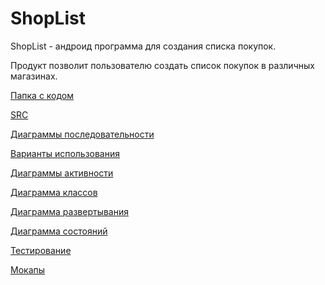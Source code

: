 # ShopList
ShopList - андроид программа для создания списка покупок.

Продукт позволит пользователю создать список покупок в различных магазинах.

[Папка с кодом](https://github.com/vladsenko1/Tritpo2/tree/master/src/main/java/com/amazonaws/mobile/samples/mynotes)

[SRC](https://github.com/vladsenko1/Tritpo2/blob/master/src.md)

[Диаграммы последовательности](https://github.com/vladsenko1/Tritpo2/tree/master/Document/Sequence)

[Варианты использования](https://github.com/vladsenko1/Tritpo2/tree/master/Document/UseCase)

[Диаграммы активности](https://github.com/vladsenko1/Tritpo2/tree/master/Document/Activity)

[Диаграмма классов](https://github.com/vladsenko1/Tritpo2/blob/master/Document/Diagrams/ClassDiagram.jpg)

[Диаграмма развертывания](https://github.com/vladsenko1/Tritpo2/blob/master/Document/Diagrams/DeploymentDiagram.jpg)

[Диаграмма состояний](https://github.com/vladsenko1/Tritpo2/blob/master/Document/Diagrams/Statediagram.jpg)

[Тестирование](https://github.com/vladsenko1/Tritpo2/tree/master/Document/Testing)

[Мокапы](https://github.com/vladsenko1/Tritpo2/tree/master/mockup)
